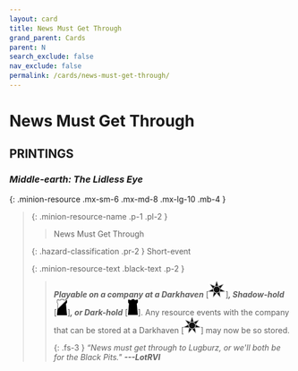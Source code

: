 ```yaml
---
layout: card
title: News Must Get Through
grand_parent: Cards
parent: N
search_exclude: false
nav_exclude: false
permalink: /cards/news-must-get-through/
---
```


# News Must Get Through


## PRINTINGS


### _Middle-earth: The Lidless Eye_

{: .minion-resource .mx-sm-6 .mx-md-8 .mx-lg-10 .mb-4 }
> {: .minion-resource-name .p-1 .pl-2 }
> > <div class="hazard-mp"></div>
> > <div class="card-name">News Must Get Through</div>
>
> {: .hazard-classification .pr-2 }
> Short-event
>
> {: .minion-resource-text .black-text .p-2 }
> > ***Playable on a company at a Darkhaven*** <nobr>[<img src="/assets/images/dark-haven.svg">]</nobr>***, Shadow-hold*** <nobr>[<img src="/assets/images/shadow-hold.svg">]</nobr>***, or Dark-hold*** <nobr>[<img src="/assets/images/dark-hold.svg">]</nobr>. Any resource events with the company that can be stored at a Darkhaven <nobr>[<img src="/assets/images/dark-haven.svg">]</nobr> may now be so stored. 
> > 
> > {: .fs-3 } 
> > _“News must get through to Lugburz, or we'll both be for the Black Pits."_ ***---&#65279;LotRVI*** 
> 
